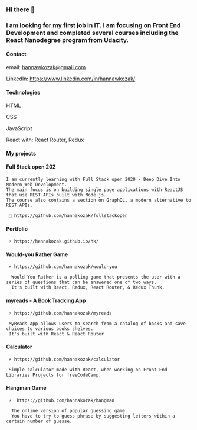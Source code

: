 ### Hi there 👋

### I am looking for my first job in IT. I am focusing on Front End Development and completed several courses including the React Nanodegree program from Udacity.

#### Contact
email: hannawkozak@gmail.com

LinkedIn: https://www.linkedin.com/in/hannawkozak/

#### Technologies

HTML

CSS

JavaScript

React with: React Router, Redux

#### My projects

#### Full Stack open 202

    I am currently learning with Full Stack open 2020 - Deep Dive Into Modern Web Development. 
    The main focus is on building single page applications with ReactJS that use REST APIs built with Node.js. 
    The course also contains a section on GraphQL, a modern alternative to REST APIs.

     🔭 https://github.com/hannakozak/fullstackopen

#### Portfolio
  
     ⚡ https://hannakozak.github.io/hk/
     
#### Would-you Rather Game

     ⚡ https://github.com/hannakozak/would-you

      Would You Rather is a polling game that presents the user with a series of questions that can be answered one of two ways. 
      It's built with React, Redux, React Router, & Redux Thunk.

#### myreads - A Book Tracking App
     
     ⚡ https://github.com/hannakozak/myreads
     
     MyReads App allows users to search from a catalog of books and save choices to various books shelves. 
     It's built with React & React Router
     
 #### Calculator
 
     ⚡ https://github.com/hannakozak/calculator
     
     Simple calculator made with React, when working on Front End Libraries Projects for freeCodeCamp.
     
 #### Hangman Game
 
     ⚡  https://github.com/hannakozak/hangman

      The online version of popular guessing game. 
      You have to try to guess phrase by suggesting letters within a certain number of guesse.


